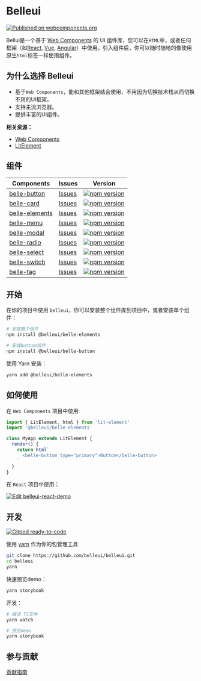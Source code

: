 # Belleui

[![Published on webcomponents.org](https://img.shields.io/badge/webcomponents.org-published-blue.svg)](https://www.webcomponents.org/element/@belleui/belle-elements)

Bellui是一个基于 [Web Components](https://developer.mozilla.org/en-US/docs/Web/Web_Components) 的 UI 组件库，您可以在`HTML`中，或者任何框架（如[React](https://github.com/facebook/react), [Vue](https://github.com/vuejs/vue),  [Angular](https://github.com/angular/angular)）中使用。引入组件后，你可以随时随地的像使用原生`html`标签一样使用组件。

## 为什么选择 Belleui

* 基于`Web Components`，能和其他框架结合使用，不用因为切换技术栈从而切换不用的UI框架。
* 支持主流浏览器。
* 提供丰富的UI组件。

**相关资源：**

* [Web Components](https://developer.mozilla.org/en-US/docs/Web/Web_Components)
* [LitElement](https://lit-element.polymer-project.org/)

## 组件

| Components | Issues | Version |
| ---------- | ------- | ------ |
| [belle-button](https://github.com/belleui/belleui/blob/master/packages/button) | [Issues](https://github.com/belleui/belleui/issues?q=label%3AComponent%3AButton) | [![npm version](https://img.shields.io/npm/v/@belleui/belle-button.svg?style=flat)](https://www.npmjs.com/package/@belleui/belle-button) |
| [belle-card](https://github.com/belleui/belleui/blob/master/packages/card) | [Issues](https://github.com/belleui/belleui/issues?q=label%3AComponent%3ACard) | [![npm version](https://img.shields.io/npm/v/@belleui/belle-card.svg?style=flat)](https://www.npmjs.com/package/@belleui/belle-card) |
| [belle-elements](https://github.com/belleui/belleui/blob/master/packages/elements) |  [Issues](https://github.com/belleui/belleui/issues?q=label%3AComponent%3AElements)  | [![npm version](https://img.shields.io/npm/v/@belleui/belle-elements.svg?style=flat)](https://www.npmjs.com/package/@belleui/belle-elements) |
| [belle-menu](https://github.com/belleui/belleui/blob/master/packages/menu) |  [Issues](https://github.com/belleui/belleui/issues?q=label%3AComponent%3AMenu)  | [![npm version](https://img.shields.io/npm/v/@belleui/belle-menu.svg?style=flat)](https://www.npmjs.com/package/@belleui/belle-menu) |
| [belle-modal](https://github.com/belleui/belleui/blob/master/packages/modal) |  [Issues](https://github.com/belleui/belleui/issues?q=label%3AComponent%3AModal)  | [![npm version](https://img.shields.io/npm/v/@belleui/belle-modal.svg?style=flat)](https://www.npmjs.com/package/@belleui/belle-modal) | 
| [belle-radio](https://github.com/belleui/belleui/blob/master/packages/radio) |  [Issues](https://github.com/belleui/belleui/issues?q=label%3AComponent%3ARadio)  | [![npm version](https://img.shields.io/npm/v/@belleui/belle-radio.svg?style=flat)](https://www.npmjs.com/package/@belleui/belle-radio) 
| [belle-select](https://github.com/belleui/belleui/blob/master/packages/select) |  [Issues](https://github.com/belleui/belleui/issues?q=label%3AComponent%3ASelect)  |[![npm version](https://img.shields.io/npm/v/@belleui/belle-select.svg?style=flat)](https://www.npmjs.com/package/@belleui/belle-select)
| [belle-switch](https://github.com/belleui/belleui/blob/master/packages/switch) |  [Issues](https://github.com/belleui/belleui/issues?q=label%3AComponent%Switch)  | [![npm version](https://img.shields.io/npm/v/@belleui/belle-switch.svg?style=flat)](https://www.npmjs.com/package/@belleui/belle-switch) |
| [belle-tag](https://github.com/belleui/belleui/blob/master/packages/tag) |  [Issues](https://github.com/belleui/belleui/issues?q=label%3AComponent%Tag)  | [![npm version](https://img.shields.io/npm/v/@belleui/belle-tag.svg?style=flat)](https://www.npmjs.com/package/@belleui/belle-tag) |

## 开始

在你的项目中使用 `belleui`，你可以安装整个组件库到项目中，或者安装单个组件：

```bash
# 安装整个组件
npm install @belleui/belle-elements

# 安装button组件
npm install @belleui/belle-button
```

使用 Yarn 安装：

```bash
yarn add @belleui/belle-elements
```

## 如何使用

在 `Web Components` 项目中使用:

```javascript
import { LitElement, html } from 'lit-element'
import '@belleui/belle-elements'

class MyApp extends LitElement {
  render() {
    return html`
      <belle-button type="primary">Button</belle-button>
    `
  }
}
```

在 `React` 项目中使用：

[![Edit belleui-react-demo](https://codesandbox.io/static/img/play-codesandbox.svg)](https://codesandbox.io/s/belleui-react-demo-iet3z?fontsize=14&hidenavigation=1&theme=dark)


## 开发

[![Gitpod ready-to-code](https://img.shields.io/badge/Gitpod-ready--to--code-blue?logo=gitpod)](https://gitpod.io/#https://github.com/belleui/belleui)

使用 [yarn](https://yarnpkg.com/) 作为你的包管理工具

```bash
git clone https://github.com/belleui/belleui.git
cd belleui
yarn
```

快速预览demo：

```sh
yarn storybook
```

开发：

```sh
# 编译 TS文件
yarn watch

# 预览demo
yarn storybook
```

## 参与贡献

[贡献指南](./docs/contribute.md)
